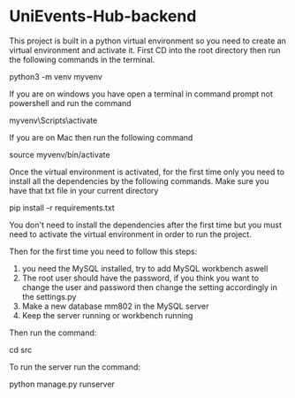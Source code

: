 # UniEvents-Hub-backend
This project is built in a python virtual environment so you need to create an virtual environment and activate it.
First CD into the root directory then run the following commands in the terminal.

python3 -m venv myvenv

If you are on windows you have open a terminal in command prompt not powershell and run the command

myvenv\Scripts\activate

If you are on Mac then run the following command

source myvenv/bin/activate

Once the virtual environment is activated, for the first time only you need to install all the dependencies by the following commands. Make sure you have that txt file in your current directory

pip install -r requirements.txt

You don't need to install the dependencies after the first time but you must need to activate the virtual environment in order to run the project.



Then for the first time you need to follow this steps:

1. you need the MySQL installed, try to add MySQL workbench aswell
2. The root user should have the password, if you think you want to change the user and password then change the setting accordingly in the settings.py
3. Make a new database mm802 in the MySQL server
4. Keep the server running or workbench running

Then run the command:

cd src

To run the server run the command:

python manage.py runserver

